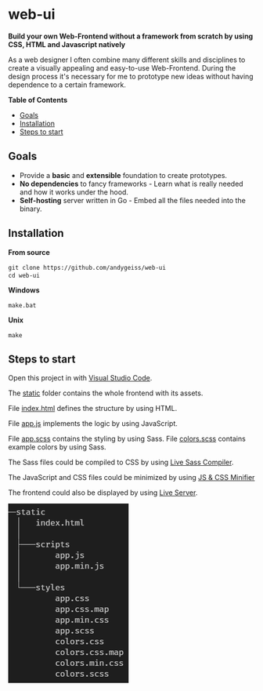 # web-ui

**Build your own Web-Frontend without a framework from scratch by using CSS, HTML and Javascript natively**

As a web designer I often combine many different skills and disciplines to create a visually appealing and easy-to-use Web-Frontend.
During the design process it's necessary for me to prototype new ideas without having dependence to a certain framework.

**Table of Contents**

- [Goals](README.md#goals)
- [Installation](README.md#installation)
- [Steps to start](README.md#steps-to-start)

## Goals

- Provide a **basic** and **extensible** foundation to create prototypes.
- **No dependencies** to fancy frameworks - Learn what is really needed and how it works under the hood.
- **Self-hosting** server written in Go - Embed all the files needed into the binary.

## Installation

**From source**

    git clone https://github.com/andygeiss/web-ui
    cd web-ui

**Windows**

    make.bat

**Unix**

    make

## Steps to start

Open this project in with [Visual Studio Code](https://code.visualstudio.com/).

The [static](static) folder contains the whole frontend with its assets.

File [index.html](static/index.html) defines the structure by using HTML.

File [app.js](static/scripts/app.js) implements the logic by using JavaScript.

File [app.scss](static/styles/app.scss) contains the styling by using Sass.
File [colors.scss](static/styles/app.scss) contains example colors by using Sass.

The Sass files could be compiled to CSS by using [Live Sass Compiler](https://marketplace.visualstudio.com/items?itemName=ritwickdey.live-sass).

The JavaScript and CSS files could be minimized by using [JS & CSS Minifier](https://marketplace.visualstudio.com/items?itemName=olback.es6-css-minify)

The frontend could also be displayed by using [Live Server](https://marketplace.visualstudio.com/items?itemName=ritwickdey.LiveServer).

![structure](structure.png)
